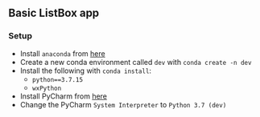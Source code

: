 ## Basic ListBox app

### Setup

- Install `anaconda` from [here](https://www.anaconda.com/)
- Create a new conda environment called `dev` with `conda create -n dev`
- Install the following with `conda install`:
    * `python==3.7.15`
    * `wxPython`
- Install PyCharm from [here](https://www.jetbrains.com/pycharm/)
- Change the PyCharm `System Interpreter` to `Python 3.7 (dev)` 
